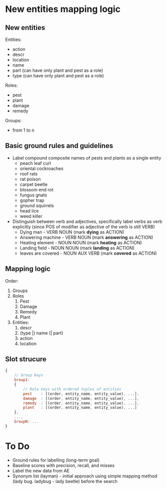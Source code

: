# New entities mapping logic

## New entities

Entities:
* action
* descr
* location
* name
* part (can have only plant and pest as a role)
* type (can have only plant and pest as a role)

Roles:
* pest
* plant
* damage
* remedy


Groups:
* from 1 to n

## Basic ground rules and guidelines

* Label compound composite names of pests and plants as a single entity
    * peach leaf curl
    * oriental cockroaches
    * roof rats
    * rat poison
    * carpet beetle
    * blossom end rot
    * fungus gnats
    * gopher trap
    * ground squirrels
    * head lice
    * weed killer
* Distinguish between verb and adjectives, specifically label verbs as verb explicitly (since POS of modifier as adjective of the verb is still VERB)
    * Dying man - VERB NOUN (mark __dying__ as ACTION)
    * Answering machine - VERB NOUN (mark __answering__ as ACTION)
    * Heating element - NOUN NOUN (mark __heating__ as ACTION)
    * Landing field - NOUN NOUN (mark __landing__ as ACTION)
    * leaves are covered - NOUN AUX VERB (mark __covered__ as ACTION)


## Mapping logic

Order:
1. Groups
2. Roles
    1. Pest
    2. Damage
    3. Remedy
    4. Plant
3. Entities:
    1. descr
    2. (type |) name (| part)
    3. action
    4. location

## Slot strucure

```JavaScript
{
    // Group keys
    Group1:
    {
        // Role keys with ordered tuples of entities
        pest    : [(order, entity_name, entity_value), ...],
        damage  : [(order, entity_name, entity_value), ...],
        remedy  : [(order, entity_name, entity_value), ...],
        plant   : [(order, entity_name, entity_value), ...]
    },
    ...,
    GroupN: ...
}
```


# To Do

* Ground rules for labelling (long-term goal)
* Baseline scores with precision, recall, and misses
* Label the new data from AE
* Synonym list (layman) - initial approach using simple mapping method (lady bug. ladybug - lady beetle) before the search

